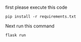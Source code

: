 first please execute this code

    pip install -r requirements.txt

Next run this command

    flask run
